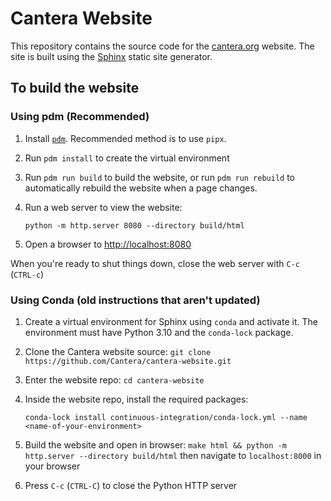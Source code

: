 # Cantera Website

This repository contains the source code for the [cantera.org](https://cantera.org) website. The
site is built using the [Sphinx](https://sphinx-doc.org) static site generator.

## To build the website

### Using pdm (Recommended)

1. Install [`pdm`](https://pdm.fming.dev/latest/). Recommended method is to use `pipx`.
2. Run `pdm install` to create the virtual environment
5. Run `pdm run build` to build the website, or run `pdm run rebuild` to automatically rebuild the website when a page changes.
6. Run a web server to view the website:

   ```shell
   python -m http.server 8080 --directory build/html
   ```

7. Open a browser to <http://localhost:8080>

When you're ready to shut things down, close the web server with `C-c` (`CTRL-c`)

### Using Conda (old instructions that aren't updated)

1. Create a virtual environment for Sphinx using `conda` and activate it. The environment must have Python 3.10 and the `conda-lock` package.
2. Clone the Cantera website source: `git clone https://github.com/Cantera/cantera-website.git`
3. Enter the website repo: `cd cantera-website`
4. Inside the website repo, install the required packages:

   ```shell
   conda-lock install continuous-integration/conda-lock.yml --name <name-of-your-environment>
   ```

5. Build the website and open in browser: `make html && python -m http.server --directory build/html` then navigate to `localhost:8000` in your browser
6. Press `C-c` (`CTRL-C`) to close the Python HTTP server

